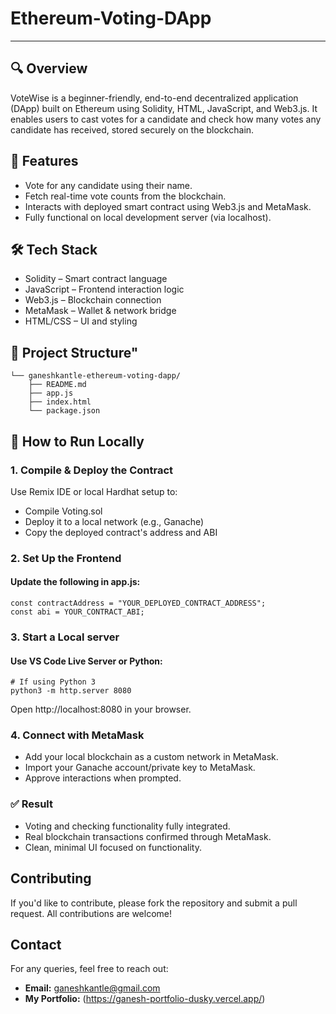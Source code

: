# Ethereum-Voting-DApp

---

## 🔍 Overview
VoteWise is a beginner-friendly, end-to-end decentralized application (DApp) built on Ethereum using Solidity, HTML, JavaScript, and Web3.js. It enables users to cast votes for a candidate and check how many votes any candidate has received, stored securely on the blockchain.

## 🚀 Features
- Vote for any candidate using their name.
- Fetch real-time vote counts from the blockchain.
- Interacts with deployed smart contract using Web3.js and MetaMask.
- Fully functional on local development server (via localhost).

## 🛠 Tech Stack
- Solidity – Smart contract language
- JavaScript – Frontend interaction logic
- Web3.js – Blockchain connection
- MetaMask – Wallet & network bridge
- HTML/CSS – UI and styling

## 📂 Project Structure"
```
└── ganeshkantle-ethereum-voting-dapp/
    ├── README.md
    ├── app.js
    ├── index.html
    └── package.json
```

## 🧪 How to Run Locally

### 1. Compile & Deploy the Contract
Use Remix IDE or local Hardhat setup to:
  - Compile Voting.sol
  - Deploy it to a local network (e.g., Ganache)
  - Copy the deployed contract's address and ABI

### 2. Set Up the Frontend
#### Update the following in app.js:
```
const contractAddress = "YOUR_DEPLOYED_CONTRACT_ADDRESS";
const abi = YOUR_CONTRACT_ABI;
```

### 3. Start a Local server
#### Use VS Code Live Server or Python:
```
# If using Python 3
python3 -m http.server 8080
```
Open http://localhost:8080 in your browser.

### 4. Connect with MetaMask
  - Add your local blockchain as a custom network in MetaMask.
  - Import your Ganache account/private key to MetaMask.
  - Approve interactions when prompted.

### ✅ Result
  - Voting and checking functionality fully integrated.
  - Real blockchain transactions confirmed through MetaMask.
  - Clean, minimal UI focused on functionality.

## Contributing
If you'd like to contribute, please fork the repository and submit a pull request. All contributions are welcome!

## Contact
For any queries, feel free to reach out:
- **Email:** ganeshkantle@gmail.com
- **My Portfolio:** (https://ganesh-portfolio-dusky.vercel.app/)
